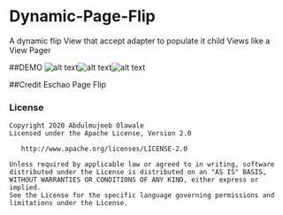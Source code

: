 # Dynamic-Page-Flip
A dynamic flip View that accept adapter to populate it child Views like  a View Pager

##DEMO
![alt text](https://github.com/shittu33/SimpleImagePicker/blob/master/single.gif?raw=true)![alt text](https://github.com/shittu33/SimpleImagePicker/blob/master/multi.gif?raw=true)![alt text](https://github.com/shittu33/SimpleImagePicker/blob/master/single.gif?raw=true)

##Credit
Eschao Page Flip


### License
```
Copyright 2020 Abdulmujeeb Olawale
Licensed under the Apache License, Version 2.0

   http://www.apache.org/licenses/LICENSE-2.0

Unless required by applicable law or agreed to in writing, software
distributed under the License is distributed on an "AS IS" BASIS,
WITHOUT WARRANTIES OR CONDITIONS OF ANY KIND, either express or implied.
See the License for the specific language governing permissions and
limitations under the License.
```
